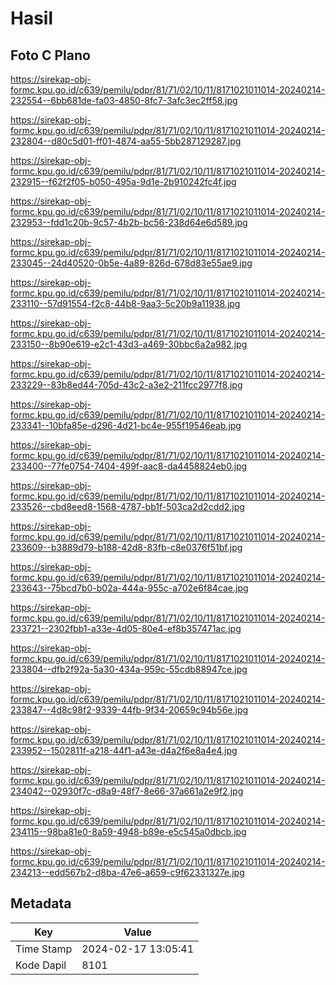# Hasil

## Foto C Plano

https://sirekap-obj-formc.kpu.go.id/c639/pemilu/pdpr/81/71/02/10/11/8171021011014-20240214-232554--6bb681de-fa03-4850-8fc7-3afc3ec2ff58.jpg

https://sirekap-obj-formc.kpu.go.id/c639/pemilu/pdpr/81/71/02/10/11/8171021011014-20240214-232804--d80c5d01-ff01-4874-aa55-5bb287129287.jpg

https://sirekap-obj-formc.kpu.go.id/c639/pemilu/pdpr/81/71/02/10/11/8171021011014-20240214-232915--f62f2f05-b050-495a-9d1e-2b910242fc4f.jpg

https://sirekap-obj-formc.kpu.go.id/c639/pemilu/pdpr/81/71/02/10/11/8171021011014-20240214-232953--fdd1c20b-9c57-4b2b-bc56-238d64e6d589.jpg

https://sirekap-obj-formc.kpu.go.id/c639/pemilu/pdpr/81/71/02/10/11/8171021011014-20240214-233045--24d40520-0b5e-4a89-826d-678d83e55ae9.jpg

https://sirekap-obj-formc.kpu.go.id/c639/pemilu/pdpr/81/71/02/10/11/8171021011014-20240214-233110--57d91554-f2c8-44b8-9aa3-5c20b9a11938.jpg

https://sirekap-obj-formc.kpu.go.id/c639/pemilu/pdpr/81/71/02/10/11/8171021011014-20240214-233150--8b90e619-e2c1-43d3-a469-30bbc6a2a982.jpg

https://sirekap-obj-formc.kpu.go.id/c639/pemilu/pdpr/81/71/02/10/11/8171021011014-20240214-233229--83b8ed44-705d-43c2-a3e2-211fcc2977f8.jpg

https://sirekap-obj-formc.kpu.go.id/c639/pemilu/pdpr/81/71/02/10/11/8171021011014-20240214-233341--10bfa85e-d296-4d21-bc4e-955f19546eab.jpg

https://sirekap-obj-formc.kpu.go.id/c639/pemilu/pdpr/81/71/02/10/11/8171021011014-20240214-233400--77fe0754-7404-499f-aac8-da4458824eb0.jpg

https://sirekap-obj-formc.kpu.go.id/c639/pemilu/pdpr/81/71/02/10/11/8171021011014-20240214-233526--cbd8eed8-1568-4787-bb1f-503ca2d2cdd2.jpg

https://sirekap-obj-formc.kpu.go.id/c639/pemilu/pdpr/81/71/02/10/11/8171021011014-20240214-233609--b3889d79-b188-42d8-83fb-c8e0376f51bf.jpg

https://sirekap-obj-formc.kpu.go.id/c639/pemilu/pdpr/81/71/02/10/11/8171021011014-20240214-233643--75bcd7b0-b02a-444a-955c-a702e6f84cae.jpg

https://sirekap-obj-formc.kpu.go.id/c639/pemilu/pdpr/81/71/02/10/11/8171021011014-20240214-233721--2302fbb1-a33e-4d05-80e4-ef8b357471ac.jpg

https://sirekap-obj-formc.kpu.go.id/c639/pemilu/pdpr/81/71/02/10/11/8171021011014-20240214-233804--dfb2f92a-5a30-434a-959c-55cdb88947ce.jpg

https://sirekap-obj-formc.kpu.go.id/c639/pemilu/pdpr/81/71/02/10/11/8171021011014-20240214-233847--4d8c98f2-9339-44fb-9f34-20659c94b56e.jpg

https://sirekap-obj-formc.kpu.go.id/c639/pemilu/pdpr/81/71/02/10/11/8171021011014-20240214-233952--1502811f-a218-44f1-a43e-d4a2f6e8a4e4.jpg

https://sirekap-obj-formc.kpu.go.id/c639/pemilu/pdpr/81/71/02/10/11/8171021011014-20240214-234042--02930f7c-d8a9-48f7-8e66-37a661a2e9f2.jpg

https://sirekap-obj-formc.kpu.go.id/c639/pemilu/pdpr/81/71/02/10/11/8171021011014-20240214-234115--98ba81e0-8a59-4948-b89e-e5c545a0dbcb.jpg

https://sirekap-obj-formc.kpu.go.id/c639/pemilu/pdpr/81/71/02/10/11/8171021011014-20240214-234213--edd567b2-d8ba-47e6-a659-c9f62331327e.jpg


## Metadata

| Key        | Value               |
| ---------- | ------------------- |
| Time Stamp | 2024-02-17 13:05:41 |
| Kode Dapil | 8101                |



